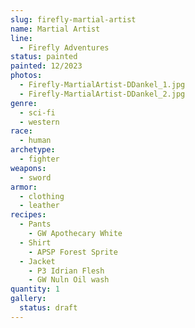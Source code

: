 ```yaml
---
slug: firefly-martial-artist
name: Martial Artist
line:
  - Firefly Adventures
status: painted
painted: 12/2023
photos:
  - Firefly-MartialArtist-DDankel_1.jpg
  - Firefly-MartialArtist-DDankel_2.jpg
genre:
  - sci-fi
  - western
race:
  - human
archetype:
  - fighter
weapons:
  - sword
armor:
  - clothing
  - leather
recipes:
  - Pants
    - GW Apothecary White
  - Shirt
    - APSP Forest Sprite
  - Jacket
    - P3 Idrian Flesh
    - GW Nuln Oil wash
quantity: 1
gallery:
  status: draft
---
```

